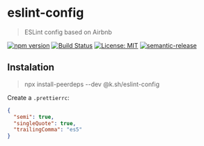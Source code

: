 # eslint-config

> ESLint config based on Airbnb

[![npm version](https://badge.fury.io/js/%40k.sh%2Feslint-config.svg)](https://badge.fury.io/js/%40k.sh%2Feslint-config)
[![Build Status](https://travis-ci.org/buz-zard/eslint-config.svg?branch=master)](https://travis-ci.org/buz-zard/eslint-config)
[![License: MIT](https://img.shields.io/badge/License-MIT-yellow.svg)](https://opensource.org/licenses/MIT)
[![semantic-release](https://img.shields.io/badge/%20%20%F0%9F%93%A6%F0%9F%9A%80-semantic--release-e10079.svg)](https://github.com/semantic-release/semantic-release)

## Instalation

> npx install-peerdeps --dev @k.sh/eslint-config

Create a `.prettierrc`:

```json
{
  "semi": true,
  "singleQuote": true,
  "trailingComma": "es5"
}
```
